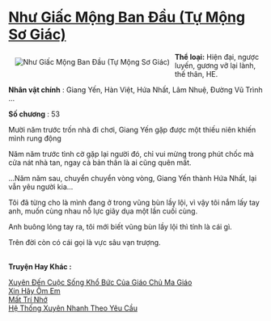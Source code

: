 <a href="https://utruyen.com/nhu-giac-mong-ban-dau-tu-mong-so-giac/18876/" title="Như Giấc Mộng Ban Đầu (Tự Mộng Sơ Giác)"><h1>Như Giấc Mộng Ban Đầu (Tự Mộng Sơ Giác)</h1></a><div style="display:table"><img align="right" style="float: left; padding: 10px;" src="https://utruyen.com/images/story/200x260/nhu-giac-mong-ban-dau-tu-mong-so-giac.jpg" alt="Như Giấc Mộng Ban Đầu (Tự Mộng Sơ Giác)"><b>Thể loại:</b> Hiện đại, ngược luyến, gương vỡ lại lành, thế thân, HE.<p></p><b>Nhân vật chính</b> : Giang Yến, Hàn Việt, Hứa Nhất, Lâm Nhuệ, Đường Vũ Trình …<p></p><b>Số chương</b> : 53<p></p>Mười năm trước trốn nhà đi chơi, Giang Yến gặp được một thiếu niên khiến mình rung động<p></p>Năm năm trước tình cờ gặp lại người đó, chỉ vui mừng trong phút chốc mà cửa nát nhà tan, ngay cả bản thân là ai cũng quên mất.<p></p>...Năm năm sau, chuyển chuyển vòng vòng, Giang Yến thành Hứa Nhất, lại vẫn yêu người kia...<p></p>Tôi đã từng cho là mình đang ở trong vũng bùn lầy lội, vì vậy tôi nắm lấy tay anh, muốn cùng nhau nỗ lực giãy dụa một lần cuối cùng.<p></p>Anh buông lỏng tay ra, tôi mới biết vũng bùn lầy lội thì tính là cái gì.<p></p>Trên đời còn có cái gọi là vực sâu vạn trượng.</div><p><br><b>Truyện Hay Khác :</b></p><a href="https://utruyen.com/xuyen-den-cuoc-song-kho-buc-cua-giao-chu-ma-giao/18917/" alt="Xuyên Đến Cuộc Sống Khổ Bức Của Giáo Chủ Ma Giáo">Xuyên Đến Cuộc Sống Khổ Bức Của Giáo Chủ Ma Giáo</a><br/><a href="https://github.com/quanluxury/truyenhot/tree/master/truyenhay/17265/" alt="Xin Hãy Ôm Em">Xin Hãy Ôm Em</a><br/><a href="https://github.com/quanluxury/ngontinh_sac/tree/master/truyenhay/19342/" alt="Mất Trí Nhớ">Mất Trí Nhớ</a><br/><a href="https://dammy2019.blogspot.com/2019/11/he-thong-xuyen-nhanh-theo-yeu-cau.html" alt="Hệ Thống Xuyên Nhanh Theo Yêu Cầu">Hệ Thống Xuyên Nhanh Theo Yêu Cầu</a><br/>